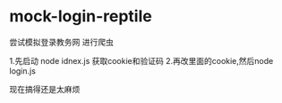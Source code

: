 # mock-login-reptile
尝试模拟登录教务网 进行爬虫

1.先启动 node idnex.js 获取cookie和验证码
2.再改里面的cookie,然后node login.js

现在搞得还是太麻烦